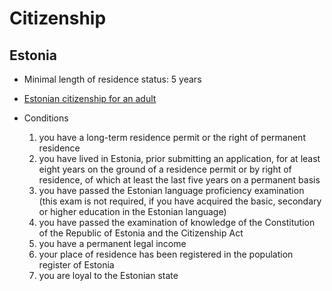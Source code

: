 # Citizenship

## Estonia

- Minimal length of residence status: 5 years

- [Estonian citizenship for an adult](https://www.politsei.ee/en/instructions/estonian-citizenship-for-an-adult)

- Conditions
  1. you have a long-term residence permit or the right of permanent residence
  2. you have lived in Estonia, prior submitting an application, for at least eight years on the ground of a residence permit or by right of residence, of which at least the last five years on a permanent basis
  3. you have passed the Estonian language proficiency examination (this exam is not required, if you have acquired the basic, secondary or higher education in the Estonian language)
  4. you have passed the examination of knowledge of the Constitution of the Republic of Estonia and the Citizenship Act
  5. you have a permanent legal income
  6. your place of residence has been registered in the population register of Estonia
  7. you are loyal to the Estonian state
